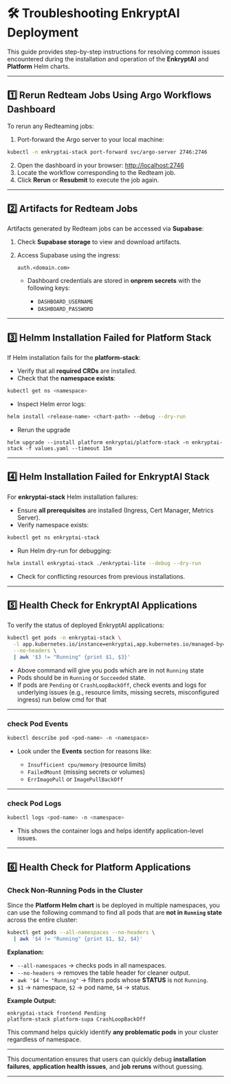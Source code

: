 # 🛠️ Troubleshooting EnkryptAI Deployment

This guide provides step-by-step instructions for resolving common issues encountered during the installation and operation of the **EnkryptAI** and **Platform** Helm charts.

---

## 1️⃣ Rerun Redteam Jobs Using Argo Workflows Dashboard

To rerun any Redteaming jobs:                                 

1. Port-forward the Argo server to your local machine:
```bash
kubectl -n enkryptai-stack port-forward svc/argo-server 2746:2746
```
2. Open the dashboard in your browser: [http://localhost:2746](http://localhost:2746)
3. Locate the workflow corresponding to the Redteam job.
4. Click **Rerun** or **Resubmit** to execute the job again.


---

## 2️⃣ Artifacts for Redteam Jobs


Artifacts generated by Redteam jobs can be accessed via **Supabase**:

1. Check **Supabase storage** to view and download artifacts.
2. Access Supabase using the ingress:

   ```
   auth.<domain.com>
   ```

   * Dashboard credentials are stored in **onprem secrets** with the following keys:

     * `DASHBOARD_USERNAME`
     * `DASHBOARD_PASSWORD`

---

## 3️⃣ Helmm Installation Failed for Platform Stack

If Helm installation fails for the **platform-stack**:

- Verify that all **required CRDs** are installed.
- Check that the **namespace exists**:
```bash
kubectl get ns <namespace>
```
- Inspect Helm error logs:
```bash
helm install <release-name> <chart-path> --debug --dry-run
```
- Rerun the upgrade 


```
helm upgrade --install platform enkryptai/platform-stack -n enkryptai-stack -f values.yaml --timeout 15m
```

---

## 4️⃣ Helm Installation Failed for EnkryptAI Stack

For **enkryptai-stack** Helm installation failures:

- Ensure **all prerequisites** are installed (Ingress, Cert Manager, Metrics Server).  
- Verify namespace exists:
```bash
kubectl get ns enkryptai-stack
```
- Run Helm dry-run for debugging:
```bash
helm install enkryptai-stack ./enkryptai-lite --debug --dry-run
```
- Check for conflicting resources from previous installations.

---

## 5️⃣ Health Check for EnkryptAI Applications

To verify the status of deployed EnkryptAI applications:

```bash
kubectl get pods -n enkryptai-stack \
  -l app.kubernetes.io/instance=enkryptai,app.kubernetes.io/managed-by=Helm \
  --no-headers \
  | awk '$3 != "Running" {print $1, $3}'

```
- Above command will give you pods which are in not `Running` state
- Pods should be in `Running` or `Succeeded` state.
- If pods are `Pending` or `CrashLoopBackOff`, check events and logs for underlying issues (e.g., resource limits, missing secrets, misconfigured ingress) run below cmd for that

---

### check Pod Events

```bash
kubectl describe pod <pod-name> -n <namespace>
```

* Look under the **Events** section for reasons like:

  * `Insufficient cpu/memory` (resource limits)
  * `FailedMount` (missing secrets or volumes)
  * `ErrImagePull` or `ImagePullBackOff`

---

### check Pod Logs

```bash
kubectl logs <pod-name> -n <namespace>
```

* This shows the container logs and helps identify application-level issues.

---

## 6️⃣ Health Check for Platform Applications


### Check Non-Running Pods in the Cluster

Since the **Platform Helm chart** is be deployed in multiple namespaces, you can use the following command to find all pods that are **not in `Running` state** across the entire cluster:

```bash
kubectl get pods --all-namespaces --no-headers \
  | awk '$4 != "Running" {print $1, $2, $4}'
```

**Explanation:**

- `--all-namespaces` → checks pods in all namespaces.  
- `--no-headers` → removes the table header for cleaner output.  
- `awk '$4 != "Running"` → filters pods whose **STATUS** is not `Running`.  
- `$1` → namespace, `$2` → pod name, `$4` → status.  

**Example Output:**

```
enkryptai-stack frontend Pending
platform-stack platform-supa CrashLoopBackOff
```

This command helps quickly identify **any problematic pods** in your cluster regardless of namespace.  

---

This documentation ensures that users can quickly debug **installation failures**, **application health issues**, and **job reruns** without guessing.

---
